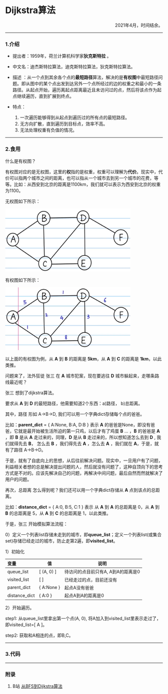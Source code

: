 # Dijkstra算法
<p align="right">2021年4月，时间结余。</p>

---
### 1.介绍

- 提出者：1959年，荷兰计算机科学家**狄克斯特拉** 。

- 中文名：迪杰斯特拉算法，迪克斯特拉算法，狄克斯特拉算法。

- 描述 ：从一个点到其余各个点的**最短路径**算法，解决的是**有权图**中最短路径问题。即从图中的某个点出发到达另外一个点所经过的边的权重之和最小的一条路径。从起点开始，遍历离起点距离最近且未访问过的点，然后将该点作为起点继续遍历，直到扩展到终点。

- 特点：
	1. 一次遍历能够得到从起点到遍历过的所有点的最短路径。
	2. 无方向扩散，直到遍历到目标点，效率不高。
	3. 无法处理权重有负值的情况。

---

### 2.食用

什么是有权图？

有权图对应的是无权图，这里的**权**指的是权重，权重可以理解为**代价**。现实中，代价可以指两个城市之间的距离，也可以指从一个城市去到另一个城市的花费，等等。比如：从西安到北京的距离是1100km，我们就可以表示为西安到北京的权重为1100。

无权图如下所示：

 <img src="..\pictures\no-weight.png" title="无权图" width="400px" height="200px">
&nbsp;

有权图如下所示：

 <img src="..\pictures\weight.png" title="有权图" width="400px" height="200px">

以上面的有权图为例，从 **A** 到 **B** 的距离是 **5km**，从 **A** 到 **C** 的距离是 **1km**，以此类推。

问题来了，法外狂徒 张三 在 **A** 城市犯案，现在要逃往 **D** 城市躲起来，走哪条路线最近呢？



张三 想到了dijkstra算法。

要求从 **A** 到 **D** 的最短路径，他需要知道2个东西：a)路径， b)总距离。

其中，路径 形如 A->B->D, 我们可以用一个字典dict存储每个点的爸爸。

比如：**parent_dict** = { A:None, B:A, D:B } 表示 **A** 的爸爸是None，即没有爸爸，它就是最开始被生活所迫的第一只鸡，以后才有了鸡蛋 **B** ... ，**B** 的爸爸是 **A** ，即 **B** 是从 **A** 走过来的，同理，**D** 是从 **B** 走过来的，所以想知道怎么去到 **D** , 我们就得先去 **B**， 怎么去 **B** ，我们得先去 **A** ，怎么去 **A** ，我们就在 **A**，于是，就有了路径 A->B->D。

于是，就有了自底向上的思想，从后往前解决问题。现实中，一旦用户有了问题，利益相关者想的总是解决提出问题的人，然后就没有问题了，这种自顶向下的思考方式是不对的。应该先解决自己的问题，再解决中间问题，最后自然而然就解决了用户的问题。

再次，总距离 怎么得到呢？我们还可以用一个字典dict存储从 **A** 点到该点的总距离。

比如：**distance_dict** = { A:0, B:5, C:1 } 表示 从 **A** 到 **A** 的总距离是 0，从 **A** 到 **B** 的总距离是 5，从 **A** 到 **C** 的总距离是 1，以此类推。



于是，张三 开始模拟算法流程：

0）定义一个列表list存储未走到的城市，即**queue_list**；定义一个列表list(或集合set)存储已经走过的城市，防止走第2遍，即**visited_list**。

1）初始化

| 变量           | 值         | 说明                            |
| :------------ | ---------- | ------------------------------ |
| queue_list    | [ (A, 0) ] | 待访问的点目前只有A, A到A的距离是0  |
| visited_list  | [ ]        | 已经走过的点，目前还没有             |
| parent_dict   | { A:None } | 起点A没有爸爸                    |
| distance_dict | { A:0 }    | 起点A到A的距离是0                 |

2）开始遍历。

step1: 从queue_list里拿出第一个点(A, 0), 将A加入到visited_list里表示走过了，即visited_list=[ A ]。

step2: 获取和A相连的点，即B,C。

---

### 3.代码

---

### 附录

1. B站 [从BFS到Dijkstra算法](https://www.bilibili.com/video/BV1ts41157Sy/?spm_id_from=333.788.recommend_more_video.-1)